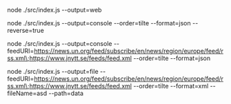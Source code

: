 node ./src/index.js --output=web

node ./src/index.js --output=console --order=tilte --format=json --reverse=true

node ./src/index.js --output=console --feedURI=https://news.un.org/feed/subscribe/en/news/region/europe/feed/rss.xml\;https://www.jnytt.se/feeds/feed.xml --order=tilte --format=json


node ./src/index.js --output=file --feedURI=https://news.un.org/feed/subscribe/en/news/region/europe/feed/rss.xml\;https://www.jnytt.se/feeds/feed.xml --order=tilte --format=xml --fileName=asd --path=data